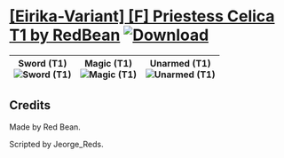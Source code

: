 # [\[Eirika-Variant\] \[F\] Priestess Celica T1 by RedBean](https://git.io/JisSm) [![Download](https://img.shields.io/badge/Download--red?style=social&logo=github)](https://git.io/JisSc)

| <b>Sword (T1)</b><br/><img alt="Sword (T1)" src="https://git.io/Jisif"/> | <b>Magic (T1)</b><br/><img alt="Magic (T1)" src="https://git.io/JisDe"/> | <b>Unarmed (T1)</b><br/><img alt="Unarmed (T1)" src="https://git.io/JisXw"/> |
| :---: | :---: | :---: |

## Credits

Made by Red Bean.

Scripted by Jeorge_Reds.

